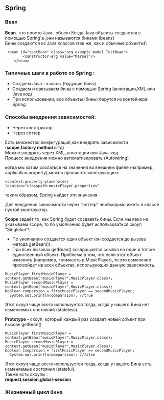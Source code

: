 ## Spring
### Bean 
**Bean**- это просто Java- объект.Когда Java объекты создаются с помощью Spring'a ,они называются бинами (beans)\
Бины создаются из Java классов (так же, как и обычные объекты)\
```
 <bean id="testBean" class="org.example.model.TestBean">
        <constructor-arg value="Marsel"/>
    </bean>
```

### Типичные шаги в работе со Spring :
 - Создаем Java - классы (будущие бины)
 - Создаем и связываем  бины  с помощью Spring (аннотации,XML или Java код)
 - При использовании, все объекты (бины) берутся из контейнера Spring.

### Способы внедрения зависимостей:
 - Через конструктор 
 - Через сеттер 

 Есть множество конфигураций,как внедрять зависимости (**scope**,**factory method** и  тд)\
 Можно внедрять через XML, аннотации или Java-код\
 Процесс внедрения можно автоматизировать (Autowiring)

когда мы хотим сослаться на значения  во внешнем файле (например, application.property),можно прописать конструкццию:
```
<context:property-placeholder location="classpath:musicPlayer.properties"
```
таким образом, Spring найдет эти значения

Для внедрения зависимости через "сеттер" необходимо иметь в классе пустой конструктор.

**Scope** задаёт то, как Spring  будет создавать бины.
Если мы явно не указываем scope, то по умолчанию будет использоваться скоуп "Singleton"\
- По уиолчанию создается один объект (он создается до вызова метода getBean()).
- При всех вызовах getBean() возвращается ссылка на один и тот же единственный объект.
Проблема в том, что если  этот объект изменить (например, громкость в MusicPlayer), то это изменение произойдет на всех объектах, использующих данную зависимость.
```
MusicPlayer firstMusicPlayer = context.getBean("musicPlayer",MusicPlayer.class);
MusicPlayer secondMusicPlayer = context.getBean("musicPlayer",MusicPlayer.class);
boolean comparsion = firstMusicPlayer == secondMusicPlayer;
  System.out.println(comparsion); //true 
```
Этот скоуп чаще всего используется тогда, когда у нашего Бина нет изменяемых состояний (stateless).

**Prototype** - скоуп, который каждый раз создает новый объект при вызове getBean()
```
MusicPlayer firstMusicPlayer = context.getBean("musicPlayer",MusicPlayer.class);
MusicPlayer secondMusicPlayer = context.getBean("musicPlayer",MusicPlayer.class);
boolean comparsion = firstMusicPlayer == secondMusicPlayer;
  System.out.println(comparsion); //false
```
Этот скоуп чаще всего используется тогда, когда у нашего Бина есть изменяемые состояния (stateful).\
Также есть скоупы :\
**request**,**session**,**global-session** 
### Жизненный цикл бина

 

